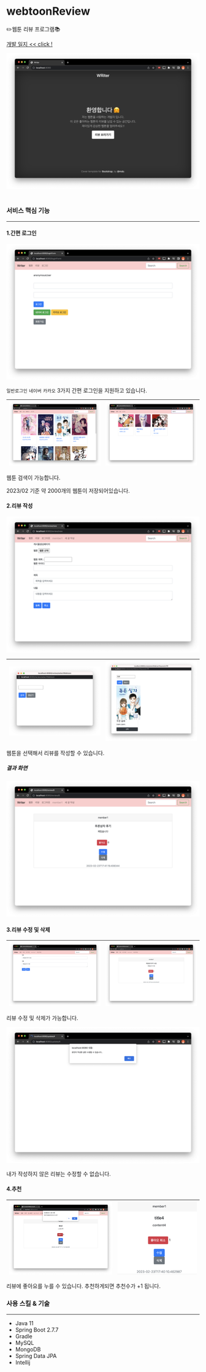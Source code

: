 # webtoonReview
✏️웹툰 리뷰 프로그램📚

[개발 일지 << click !](https://hxerimione.notion.site/8ea0b690f3c1413881e2963be650f2b9?v=e4a9cb79b12f4ff59b769929d930fdcc)


![cover](./image/cover.png)
<br>
<br>


### 서비스 핵심 기능

---

#### 1.간편 로그인

![login](./image/login.png)

`일반로그인` `네이버` `카카오`
3가지 간편 로그인을 지원하고 있습니다.

![webtoon](./image/webtoon.png) |![search_tiger](./image/search_tiger.png)
--- | --- | 

웹툰 검색이 가능합니다.

2023/02 기준 약 2000개의 웹툰이 저장되어있습니다.

#### 2.리뷰 작성

<img src="./image/create_review.png">

![search](./image/search.png) |![search_result](./image/search_result.png)
--- | --- | 


웹툰을 선택해서 리뷰를 작성할 수 있습니다.

##### 결과 화면

<img src="./image/review_view.png">

#### 3.리뷰 수정 및 삭제

![update](./image/update.png) |![update_result](./image/update_result.png)
--- | --- | 

리뷰 수정 및 삭제가 가능합니다.

<img src="./image/update_error.png">

내가 작성하지 않은 리뷰는 수정할 수 없습니다.

#### 4.추천
![alert_heart](./image/alert_heart.png) |![heart](./image/heart.png)
--- | --- | 

리뷰에 좋아요를 누를 수 있습니다. 추천하게되면 추천수가 +1 됩니다.


### 사용 스킬 & 기술

---

- Java 11
- Spring Boot 2.7.7
- Gradle
- MySQL
- MongoDB
- Spring Data JPA
- Intellij

<br>
